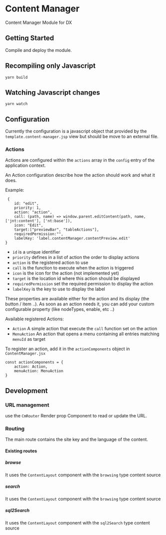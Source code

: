# Content Manager

Content Manager Module for DX

## Getting Started

Compile and deploy the module. 

## Recompiling only Javascript

    yarn build

## Watching Javascript changes

    yarn watch

## Configuration

Currently the configuration is a javascript object that provided by the `template.content-manager.jsp` view but 
should be move to an external file.

### Actions

Actions are configured within the `actions` array in the `config` entry of the application context.

An Action configuration describe how the action should work and what it does.

Example:

     {
        id: "edit",
        priority: 1,
        action: "action",
        call: (path, name) => window.parent.editContent(path, name, ['jnt:content'], ['nt:base']),
        icon: "Edit",
        target:["previewBar", "tableActions"],
        requiredPermission:"",
        labelKey: 'label.contentManager.contentPreview.edit'
    }

- `id` is a unique identifier 
- `priority` defines in a list of action the order to display actions
- `action` is the registered action to use  
- `call` is the function to execute when the action is triggered 
- `icon` is the icon for the action (not implemented yet)
- `target` is the location id where this action should be displayed
- `requiredPermission` set the required permission to display the action   
- `labelKey` is the key to use to display the label

These properties are available either for the action and its display (the button / item ..). As soon as an 
action needs it, you can add your custom configurable property (like nodeTypes, enable, etc ..)
    
Available registered Actions:
- `Action` A simple action that execute the `call` function set on the action
- `MenuAction` An action that opens a menu containing all entries matching `menuId` as target

To register an action, add it in the `actionComponents` object in `ContentManager.jsx`
    
    const actionComponents = {
        action: Action,
        menuAction: MenuAction
    }

## Development

### URL management

use the `CmRouter` Render prop Component to read or update the URL.

### Routing

The main route contains the site key and the language of the content.

#### Existing routes

##### browse

It uses the `ContentLayout` component with the `browsing` type content source

##### search

It uses the `ContentLayout` component with the `browsing` type content source

##### sql2Search

It uses the `ContentLayout` component with the `sql2Search` type content source